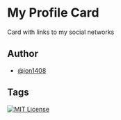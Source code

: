 
# My Profile Card

Card with links to my social networks


## Author

- [@jon1408](https://www.github.com/jon1408)


## Tags

[![MIT License](https://img.shields.io/badge/License-MIT-green.svg)](https://choosealicense.com/licenses/mit/)


